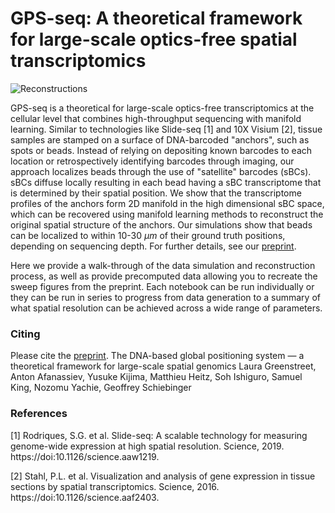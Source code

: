 # GPS-seq: A theoretical framework for large-scale optics-free spatial transcriptomics
![Reconstructions](https://github.com/schiebingerlab/GPS-seq/blob/main/aux_files/header.png)

GPS-seq is a theoretical for large-scale optics-free transcriptomics at the cellular level that combines high-throughput sequencing with manifold learning. Similar to technologies like Slide-seq [1] and 10X Visium [2], tissue samples are stamped on a surface of DNA-barcoded "anchors", such as spots or beads. Instead of relying on depositing known barcodes to each location or retrospectively identifying barcodes through imaging, our approach localizes beads through the use of "satellite" barcodes (sBCs). sBCs diffuse locally resulting in each bead having a sBC transcriptome that is determined by their spatial position. We show that the transcriptome profiles of the anchors form 2D manifold in the high dimensional sBC space, which can be recovered using manifold learning methods to reconstruct the original spatial structure of the anchors. Our simulations show that beads can be localized to within 10-30 $\mu m$ of their ground truth positions, depending on sequencing depth. For further details, see our [preprint](https://www.biorxiv.org/content/10.1101/2022.03.22.485380v2).


Here we provide a walk-through of the data simulation and reconstruction process, as well as provide precomputed data allowing you to recreate the sweep figures from the preprint. Each notebook can be run individually or they can be run in series to progress from data generation to a summary of what spatial resolution can be achieved across a wide range of parameters.

### Citing
Please cite the [preprint](https://www.biorxiv.org/content/10.1101/2022.03.22.485380v2).
The DNA-based global positioning system — a theoretical framework for large-scale spatial genomics
Laura Greenstreet, Anton Afanassiev, Yusuke Kijima, Matthieu Heitz, Soh Ishiguro, Samuel King, Nozomu Yachie, Geoffrey Schiebinger

### References
[1] Rodriques, S.G. et al. Slide-seq: A scalable technology for measuring genome-wide expression at high spatial resolution. Science, 2019. https://doi:10.1126/science.aaw1219.

[2] Stahl, P.L. et al. Visualization and analysis of gene expression in tissue sections by spatial transcriptomics. Science, 2016. https://doi:10.1126/science.aaf2403.
